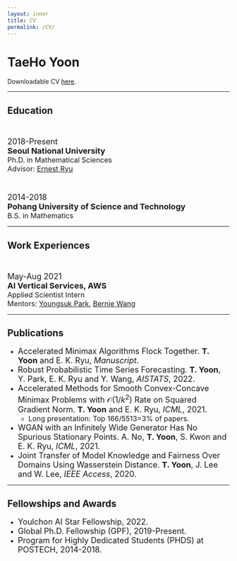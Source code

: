 ```yaml
---
layout: inner
title: CV
permalink: /CV/
---
```


<!-- Text can be **bold**, _italic_, ~~strikethrough~~ or `keyword`.

[Link to another page](/index.html).

There should be whitespace between paragraphs. -->

# TaeHo Yoon

Downloadable CV <a href="https://drive.google.com/uc?export=download&id=14FgVUXB5R3IaOA--ONV7VvUQ95OOSjKF" download>here</a>.

---

## Education

<font size=2pt><br></font>

<div class="row">
    <div class="col-xs-12 col-md-3"><font size=4pt>2018-Present</font></div>
    <div class="col-xs-12 col-md-9 text-left">
        <font size=4pt><b>Seoul National University</b></font><br>
        <font size=3pt>Ph.D. in Mathematical Sciences</font><br>
        <font size=3pt>Advisor: <a href="http://www.math.snu.ac.kr/~ernestryu/">Ernest Ryu</a></font>
    </div> 
</div>

<font size=2pt><br></font>

<div class="row">
    <div class="col-xs-12 col-md-3"><font size=4pt>2014-2018</font></div>
    <div class="col-xs-12 col-md-9 text-left">
        <font size=4pt><b>Pohang University of Science and Technology</b></font><br>
        <font size=3pt>B.S. in Mathematics</font><br>
    </div> 
</div>

---

## Work Experiences

<font size=2pt><br></font>

<div class="row">
    <div class="col-xs-12 col-md-3"><font size=4pt>May-Aug 2021</font></div>
    <div class="col-xs-12 col-md-9 text-left">
        <font size=4pt><b>AI Vertical Services, AWS</b></font><br>
        <font size=3pt>Applied Scientist Intern</font><br>
        <font size=3pt>Mentors: <a href="https://scholar.google.com/citations?user=jWROvQ0AAAAJ&hl=en">Youngsuk Park</a>, <a href="http://web.mit.edu/~ywang02/www/">Bernie Wang</a></font>
    </div> 
</div>

---

## Publications

* <font size=4pt>Accelerated Minimax Algorithms Flock Together. <b>T. Yoon</b> and E. K. Ryu, <i>Manuscript</i>.</font>
* <font size=4pt>Robust Probabilistic Time Series Forecasting. <b>T. Yoon</b>, Y. Park, E. K. Ryu and Y. Wang, <i>AISTATS</i>, 2022.</font>
* <font size=4pt>Accelerated Methods for Smooth Convex-Concave Minimax Problems with $\mathcal{O}(1/k^2)$ Rate on Squared Gradient Norm. <b>T. Yoon</b> and E. K. Ryu, <i>ICML</i>, 2021.</font>
    - <font size=3pt>Long presentation: Top 166/5513=3% of papers.</font>
* <font size=4pt>WGAN with an Infinitely Wide Generator Has No Spurious Stationary Points. A. No, <b>T. Yoon</b>, S. Kwon and E. K. Ryu, <i>ICML</i>, 2021.</font>
* <font size=4pt> Joint Transfer of Model Knowledge and Fairness Over Domains Using Wasserstein Distance. <b>T. Yoon</b>, J. Lee and W. Lee, <i>IEEE Access</i>, 2020.</font>

---

## Fellowships and Awards

* <font size=4pt>Youlchon AI Star Fellowship, 2022.</font>
* <font size=4pt>Global Ph.D. Fellowship (GPF), 2019-Present.</font>
* <font size=4pt>Program for Highly Dedicated Students (PHDS) at POSTECH, 2014-2018.</font>